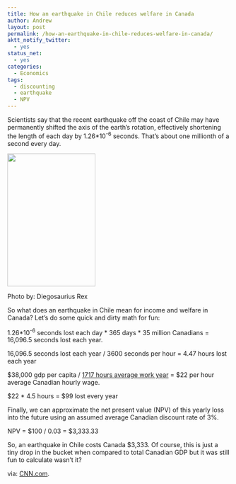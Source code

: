 ```yaml
---
title: How an earthquake in Chile reduces welfare in Canada
author: Andrew
layout: post
permalink: /how-an-earthquake-in-chile-reduces-welfare-in-canada/
aktt_notify_twitter:
  - yes
status_net:
  - yes
categories:
  - Economics
tags:
  - discounting
  - earthquake
  - NPV
---
```

Scientists say that the recent earthquake off the coast of Chile may have permanently shifted the axis of the earth&#8217;s rotation, effectively shortening the length of each day by 1.26*10<sup>-6</sup> seconds. That&#8217;s about one millionth of a second every day.

<div id="attachment_534" style="width: 209px" class="wp-caption alignleft">
  <a href="http://www.flickr.com/photos/27678171@N00/81724386"><img class="size-medium wp-image-534  " title="Torre de San Lorenzo" src="http://www.andrewdyck.com/cms/wp-content/uploads/2010/03/81724386_2e8fe4c24e-199x300.jpg" alt="" width="199" height="300" /></a>
  
  <p class="wp-caption-text">
    Photo by: Diegosaurius Rex
  </p>
</div>

So what does an earthquake in Chile mean for income and welfare in Canada? Let&#8217;s do some quick and dirty math for fun:

1.26*10<sup>-6</sup> seconds lost each day \* 365 days \* 35 million Canadians = 16,096.5 seconds lost each year.

16,096.5 seconds lost each year / 3600 seconds per hour = 4.47 hours lost each year

$38,000 gdp per capita / [1717 hours average work year][1] = $22 per hour average Canadian hourly wage.

$22 * 4.5 hours = $99 lost every year

Finally, we can approximate the net present value (NPV) of this yearly loss into the future using an assumed average Canadian discount rate of 3%.

NPV = $100 / 0.03 = $3,333.33

So, an earthquake in Chile costs Canada $3,333. Of course, this is just a tiny drop in the bucket when compared to total Canadian GDP but it was still fun to calculate wasn&#8217;t it?[][2]

via: [CNN.com][2].

 [1]: http://en.wikipedia.org/wiki/Working_time#Differences_among_countries_and_recent_trends
 [2]: http://www.cnn.com/2010/WORLD/americas/03/02/chile.quake/index.html?eref=rss_topstories&utm_source=feedburner&utm_medium=feed&utm_campaign=Feed%3A+rss%2Fcnn_topstories+%28RSS%3A+Top+Stories%29&utm_content=Google+Reader